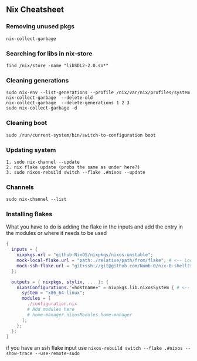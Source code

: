 ## Nix Cheatsheet
### Removing unused pkgs
```
nix-collect-garbage 
```
### Searching for libs in nix-store
```
find /nix/store -name "libSDL2-2.0.so*" 
```
### Cleaning generations
```
sudo nix-env --list-generations --profile /nix/var/nix/profiles/system
nix-collect-garbage  --delete-old
nix-collect-garbage  --delete-generations 1 2 3
sudo nix-collect-garbage -d
```
### Cleaning boot
```
sudo /run/current-system/bin/switch-to-configuration boot
```
### Updating system
```
1. sudo nix-channel --update
2. nix flake update (probs the same as under here?)
3. sudo nixos-rebuild switch --flake .#nixos --update
```

### Channels
```
sudo nix-channel --list 

```

### Installing flakes

What you have to do is adding the flake in the inputs and add the entry in the modules or where it needs to be used
```nix
{
  inputs = {
    nixpkgs.url = "github:NixOS/nixpkgs/nixos-unstable";
    mock-local-flake.url = "path:./relative/path/from/flake"; # <-- Local flake reference
    mock-ssh-flake.url = "git+ssh://git@github.com/Numb-0/nix-0-shell?ref=main"; # <-- SSH-based flake
  };

  outputs = { nixpkgs, stylix, ... }: {
    nixosConfigurations."«hostname»" = nixpkgs.lib.nixosSystem { # <-- Replace «hostname» with your actual hostname
      system = "x86_64-linux";
      modules = [ 
        ./configuration.nix
        # Add modules here
        # home-manager.nixosModules.home-manager
      ];
    };
  };
}
```
if you have an ssh flake input use `nixos-rebuild switch --flake .#nixos --show-trace --use-remote-sudo`
